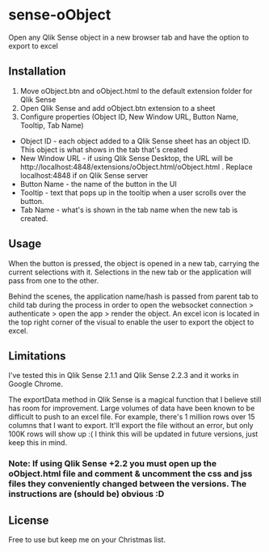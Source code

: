 # sense-oObject
Open any Qlik Sense object in a new browser tab and have the option to export to excel

## Installation

1. Move oObject.btn and oObject.html to the default extension folder for Qlik Sense
2. Open Qlik Sense and add oObject.btn extension to a sheet
3. Configure properties (Object ID, New Window URL, Button Name, Tooltip, Tab Name)
* Object ID - each object added to a Qlik Sense sheet has an object ID. This object is what shows in the tab that's created
* New Window URL - if using Qlik Sense Desktop, the URL will be http://localhost:4848/extensions/oObject.html/oObject.html . Replace localhost:4848 if on Qlik Sense server
* Button Name - the name of the button in the UI
* Tooltip - text that pops up in the tooltip when a user scrolls over the button.
* Tab Name - what's is shown in the tab name when the new tab is created.

## Usage

When the button is pressed, the object is opened in a new tab, carrying the current selections with it. Selections in the new tab or the application will pass from one to the other. 

Behind the scenes, the application name/hash is passed from parent tab to child tab during the process in order to open the websocket connection > authenticate > open the app > render the object. An excel icon is located in the top right corner of the visual to enable the user to export the object to excel.

## Limitations

I've tested this in Qlik Sense 2.1.1 and Qlik Sense 2.2.3 and it works in Google Chrome. 

The exportData method in Qlik Sense is a magical function that I believe still has room for improvement. Large volumes of data have been known to be difficult to push to an excel file. For example, there's 1 million rows over 15 columns that I want to export. It'll export the file without an error, but only 100K rows will show up :( I think this will be updated in future versions, just keep this in mind.

### Note: If using Qlik Sense +2.2 you must open up the oObject.html file and comment & uncomment the css and jss files they conveniently changed between the versions. The instructions are (should be) obvious :D

## License

Free to use but keep me on your Christmas list.
